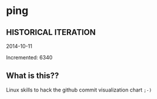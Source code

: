 # ping

## HISTORICAL ITERATION
2014-10-11

Incremented: 6340

## What is this?? 
Linux skills to hack the github commit visualization chart `;-)`
